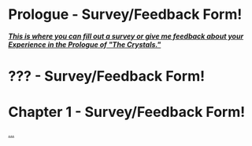 # Prologue - Survey/Feedback Form!
<b><i>[This is where you can fill out a survey or give me feedback about your Experience in the 
Prologue of "The Crystals."](https://forms.office.com/r/Akh1XvaqJ7)</i></b>

# ??? - Survey/Feedback Form!

# Chapter 1 - Survey/Feedback Form!
[...]()</i></b>
